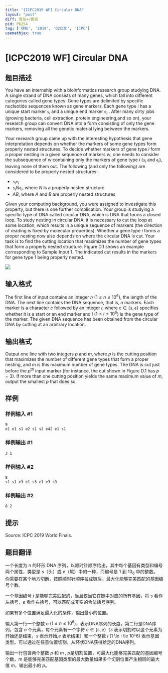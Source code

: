 ```yaml
---
title: "[ICPC2019 WF] Circular DNA"
layout: "post"
diff: 普及+/提高
pid: P6254
tag: ['模拟', '2019', 'O2优化', 'ICPC']
usemathjax: true
---
```


# [ICPC2019 WF] Circular DNA
## 题目描述

You have an internship with a bioinformatics research group studying DNA. A single strand of DNA consists of many genes, which fall into different categories called gene types. Gene types are delimited by specific nucleotide sequences known as gene markers. Each gene type i has a unique start marker $\texttt s_i$ and a unique end marker $\texttt e_i$ . After many dirty jobs (growing bacteria, cell extraction, protein engineering,and so on), your research group can convert DNA into a form consisting of only the gene markers, removing all the genetic material lying between the markers.

Your research group came up with the interesting hypothesis that gene interpretation depends on whether the markers of some gene types form properly nested structures. To decide whether markers of gene type $i$ form a proper nesting in a given sequence of markers $w$, one needs to consider the subsequence of $w$ containing only the markers of gene type $i$ ($\texttt s_i$ and $\texttt e_i$), leaving none of them out. The following (and only the following) are considered to be properly nested structures:

- $\texttt s_i \texttt e_i$
- $\texttt s_i N \texttt e_i$, where $N$ is a properly nested structure
- $AB$, where $A$ and $B$ are properly nested structures

Given your computing background, you were assigned to investigate this property, but there is one further complication. Your group is studying a specific type of DNA called circular DNA, which is DNA that forms a closed loop. To study nesting in circular DNA, it is necessary to cut the loop at some location, which results in a unique sequence of markers (the direction of reading is fixed by molecular properties). Whether a gene type $i$ forms a proper nesting now also depends on where the circular DNA is cut. Your task is to find the cutting location that maximizes the number of gene types that form a properly nested structure. Figure D.1 shows an example corresponding to Sample Input 1. The indicated cut results in the markers for gene type 1 being properly nested.

![](https://cdn.luogu.com.cn/upload/image_hosting/l856fbko.png)
## 输入格式

The first line of input contains an integer $n$ ($1 \leq n \leq 10^6$), the length of the DNA. The next line contains the DNA sequence, that is, $n$ markers. Each marker is a character $c$ followed by an integer $i$, where $c \in \{\texttt s, \texttt e\}$ specifies whether it is a start or an end marker and $i$ ($1 \leq i \leq 10^6$) is the gene type of the marker. The given DNA sequence has been obtained from the circular DNA by cutting at an arbitrary location.
## 输出格式

Output one line with two integers $p$ and $m$, where $p$ is the cutting position that maximizes the number of different gene types that form a proper nesting, and $m$ is this maximum number of gene types. The DNA is cut just before the $p^{\text{th}}$ input marker (for instance, the cut shown in Figure D.1 has $p = 3$). If more than one cutting position yields the same maximum value of $m$, output the smallest $p$ that does so.
## 样例

### 样例输入 #1
```
9
e1 e1 s1 e2 s1 s2 e42 e1 s1
```
### 样例输出 #1
```
3 1
```
### 样例输入 #2
```
8
s1 s1 e3 e1 s3 e1 e3 s3
```
### 样例输出 #2
```
8 2
```
## 提示

Source: ICPC 2019 World Finals.
## 题目翻译

一个长度为 $n$ 的环形 DNA 序列，以顺时针顺序给出，其中每个基因有类型和编号两个属性，类型是 $s$（头）或 $e$（尾）中的一种，而编号是 $1$ 到 $10_6$ 中的整数。
你需要在某个地方切断，按照顺时针顺序拉成链后，最大化能够完美匹配的基因编号个数。

一个基因编号 $i$ 是能够完美匹配的，当且仅当它在链中对应的所有基因，将 $s$ 看作左括号，$e$ 看作右括号，可以匹配成非空的合法括号序列。

如果有多个位置满足最大化的条件，输出最小的位置。

输入第一行一个整数 $n$ ($1≤n≤10^6$)，表示DNA序列的长度，第二行是DNA序列，包含 $n$ 个元素，每个元素有一个字符 $c∈\{s,e\}$（$s$ 表示切割时以这个元素为开始还是结束，$s$ 表示开始,$e$ 表示结束）和一个整数 $i$ (1 \le i \le 10^6) 表示基因类型。可以通过在任意位置切割，从环状DNA获得给定的DNA序列。

输出一行包含两个整数 $p$ 和 $m$ , $p$是切割位置，可最大化能够完美匹配的基因编号个数，$m$ 是能够完美匹配基因类型的最大数量如果多个切割位置产生相同的最大值 $m$，输出最小的 $p$。
